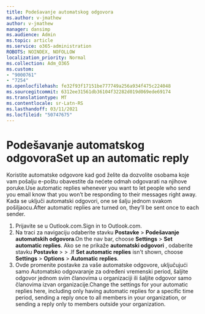 ```yaml
---
title: Podešavanje automatskog odgovora
ms.author: v-jmathew
author: v-jmathew
manager: dansimp
ms.audience: Admin
ms.topic: article
ms.service: o365-administration
ROBOTS: NOINDEX, NOFOLLOW
localization_priority: Normal
ms.collection: Adm_O365
ms.custom:
- "9000761"
- "7254"
ms.openlocfilehash: fe32f93f17151be777749a256a934f475c224048
ms.sourcegitcommit: 6312ee31561db36104f32282d019d069ede69174
ms.translationtype: MT
ms.contentlocale: sr-Latn-RS
ms.lasthandoff: 03/11/2021
ms.locfileid: "50747675"
---
```

# <a name="set-up-an-automatic-reply"></a><span data-ttu-id="44c38-102">Podešavanje automatskog odgovora</span><span class="sxs-lookup"><span data-stu-id="44c38-102">Set up an automatic reply</span></span>

<span data-ttu-id="44c38-103">Koristite automatske odgovore kad god želite da dozvolite osobama koje vam pošalju e-poštu obavestite da nećete odmah odgovarati na njihove poruke.</span><span class="sxs-lookup"><span data-stu-id="44c38-103">Use automatic replies whenever you want to let people who send you email know that you won’t be responding to their messages right away.</span></span> <span data-ttu-id="44c38-104">Kada se uključi automatski odgovori, one se šalju jednom svakom pošiljaocu.</span><span class="sxs-lookup"><span data-stu-id="44c38-104">After automatic replies are turned on, they’ll be sent once to each sender.</span></span>

1. <span data-ttu-id="44c38-105">Prijavite se u Outlook.com.</span><span class="sxs-lookup"><span data-stu-id="44c38-105">Sign in to Outlook.com.</span></span>
2. <span data-ttu-id="44c38-106">Na traci za navigaciju odaberite stavku **Postavke**  >  **Podešavanje automatskih odgovora**.</span><span class="sxs-lookup"><span data-stu-id="44c38-106">On the nav bar, choose **Settings** > **Set automatic replies**.</span></span> <span data-ttu-id="44c38-107">Ako se ne prikaže **automatski odgovori** , odaberite stavku **Postavke**  >    >  .</span><span class="sxs-lookup"><span data-stu-id="44c38-107">If **Set automatic replies** isn't shown, choose **Settings** > **Options** > **Automatic replies**.</span></span>
3. <span data-ttu-id="44c38-108">Ovde promenite postavke za vaše automatske odgovore, uključujući samo Automatsko odgovaranje za određeni vremenski period, šaljite odgovor jednom svim članovima u organizaciji ili šaljite odgovor samo članovima izvan organizacije.</span><span class="sxs-lookup"><span data-stu-id="44c38-108">Change the settings for your automatic replies here, including only having automatic replies for a specific time period, sending a reply once to all members in your organization, or sending a reply only to members outside your organization.</span></span>
